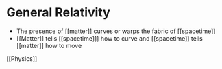 # General Relativity

- The presence of [[matter]] curves or warps the fabric of [[spacetime]]
- [[Matter]] tells [[spacetime]]] how to curve and [[spacetime]] tells [[matter]] how to move

[[Physics]]

